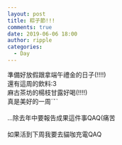 ```yaml
---
layout: post
title: 粽子節!!!
comments: true
date: 2019-06-06 18:00
author: ripple
categories:
  - Day
---
```


準備好放假跟拿端午禮金的日子(!!!!)<br>
還有這周的飲料:3<br>
麻古茶坊的楊枝甘露好喝(!!!!)<br>
真是美好的一周ˊˇˋ<br>
<br>
...除去年中要報告成果這件事QAQ(痛苦<br>
<br>
如果活到下周我要去貓咖充電QAQ<br>
